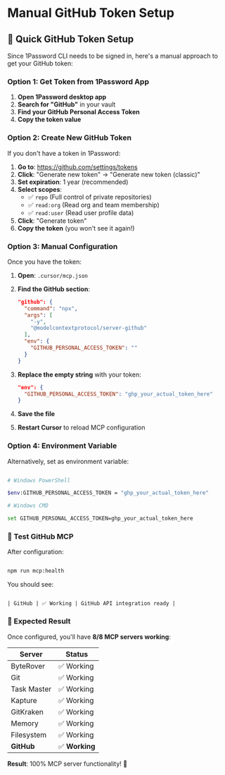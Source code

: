 # Manual GitHub Token Setup

## 🔐 Quick GitHub Token Setup

Since 1Password CLI needs to be signed in, here's a manual approach to get your GitHub token:

### Option 1: Get Token from 1Password App

1. **Open 1Password desktop app**
2. **Search for "GitHub"** in your vault
3. **Find your GitHub Personal Access Token**
4. **Copy the token value**

### Option 2: Create New GitHub Token

If you don't have a token in 1Password:

1. **Go to**: https://github.com/settings/tokens
2. **Click**: "Generate new token" → "Generate new token (classic)"
3. **Set expiration**: 1 year (recommended)
4. **Select scopes**:
   - ✅ `repo` (Full control of private repositories)
   - ✅ `read:org` (Read org and team membership)
   - ✅ `read:user` (Read user profile data)
5. **Click**: "Generate token"
6. **Copy the token** (you won't see it again!)

### Option 3: Manual Configuration

Once you have the token:

1. **Open**: `.cursor/mcp.json`
2. **Find the GitHub section**:

   ```json
   "github": {
     "command": "npx",
     "args": [
       "-y",
       "@modelcontextprotocol/server-github"
     ],
     "env": {
       "GITHUB_PERSONAL_ACCESS_TOKEN": ""
     }
   }
   ```

3. **Replace the empty string** with your token:

   ```json
   "env": {
     "GITHUB_PERSONAL_ACCESS_TOKEN": "ghp_your_actual_token_here"
   }
   ```

4. **Save the file**
5. **Restart Cursor** to reload MCP configuration

### Option 4: Environment Variable

Alternatively, set as environment variable:

```bash

# Windows PowerShell

$env:GITHUB_PERSONAL_ACCESS_TOKEN = "ghp_your_actual_token_here"

# Windows CMD

set GITHUB_PERSONAL_ACCESS_TOKEN=ghp_your_actual_token_here

```

### 🧪 Test GitHub MCP

After configuration:

```bash

npm run mcp:health

```

You should see:

```

| GitHub | ✅ Working | GitHub API integration ready |

```

### 🎯 Expected Result

Once configured, you'll have **8/8 MCP servers working**:

| Server | Status |
|--------|--------|
| ByteRover | ✅ Working |
| Git | ✅ Working |
| Task Master | ✅ Working |
| Kapture | ✅ Working |
| GitKraken | ✅ Working |
| Memory | ✅ Working |
| Filesystem | ✅ Working |
| **GitHub** | ✅ **Working** |

**Result**: 100% MCP server functionality! 🎉
